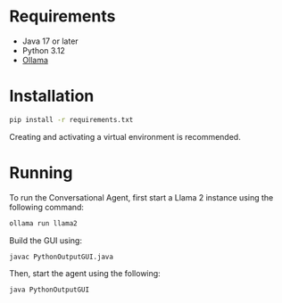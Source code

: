# Requirements
- Java 17 or later
- Python 3.12
- [Ollama](https://ollama.com/)

# Installation
```sh
pip install -r requirements.txt
```
Creating and activating a virtual environment is recommended. 

# Running
To run the Conversational Agent, first start a Llama 2 instance using the following command:

```sh
ollama run llama2
```

Build the GUI using:
````sh
javac PythonOutputGUI.java
````
Then, start the agent using the following:

```sh
java PythonOutputGUI
```
